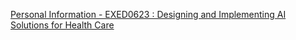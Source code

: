 [Personal Information - EXED0623 : Designing and Implementing AI Solutions for Health Care](https://qi.tc/qi/117029)